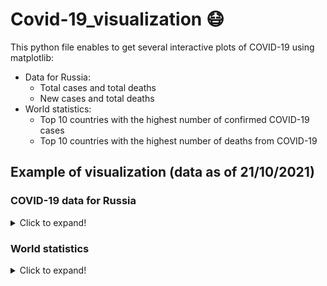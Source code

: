 # Covid-19_visualization :mask:
This python file enables to get several interactive plots of COVID-19 using matplotlib:
* Data for Russia:
  * Total cases and total deaths
  * New cases and total deaths
* World statistics:
  * Top 10 countries with the highest number of confirmed COVID-19 cases
  * Top 10 countries with the highest number of deaths from COVID-19 

## Example of visualization (data as of 21/10/2021)
### COVID-19 data for Russia
<details>
  <summary>Click to expand!</summary>
  
  > ![Screenshot](Covid_Russia.png)
</details>


### World statistics
<details>
  <summary>Click to expand!</summary>
 
  > <img src ="https://github.com/DianaS96/Covid-19_visualization/blob/main/Top%2010%20counties.png">
</details>

